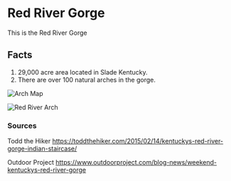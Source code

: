 # Red River Gorge
This is the Red River Gorge
## Facts

1. 29,000 acre area located in Slade Kentucky.
2. There are over 100 natural arches in the gorge.

![Arch Map](https://toddthehiker.files.wordpress.com/2015/02/red-river-gorge-indian-staircase-trail-map.jpg)

![Red River Arch](https://www.outdoorproject.com/sites/default/files/styles/cboxshow/public/blog-copies/rrg-16.jpg?itok=YawtH-0q)

### Sources
Todd the Hiker https://toddthehiker.com/2015/02/14/kentuckys-red-river-gorge-indian-staircase/

Outdoor Project https://www.outdoorproject.com/blog-news/weekend-kentuckys-red-river-gorge
